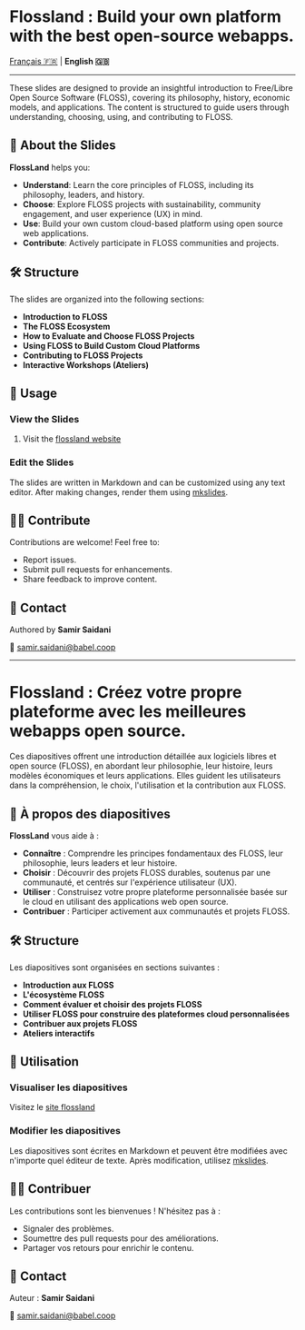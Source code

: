 # Flossland : Build your own platform with the best open-source webapps.

[Français 🇫🇷](#french) | **English 🇬🇧**

---

These slides are designed to provide an insightful introduction to Free/Libre Open Source Software (FLOSS), covering its philosophy, history, economic models, and applications. The content is structured to guide users through understanding, choosing, using, and contributing to FLOSS.

## 🚀 About the Slides

**FlossLand** helps you:
- **Understand**: Learn the core principles of FLOSS, including its philosophy, leaders, and history.
- **Choose**: Explore FLOSS projects with sustainability, community engagement, and user experience (UX) in mind.
- **Use**: Build your own custom cloud-based platform using open source web applications.
- **Contribute**: Actively participate in FLOSS communities and projects.

## 🛠 Structure
The slides are organized into the following sections:
- **Introduction to FLOSS**
- **The FLOSS Ecosystem**
- **How to Evaluate and Choose FLOSS Projects**
- **Using FLOSS to Build Custom Cloud Platforms**
- **Contributing to FLOSS Projects**
- **Interactive Workshops (Ateliers)**

## 📄 Usage

### View the Slides
1. Visit the [flossland website](samirsaidani.github.io/flossland/)

### Edit the Slides
The slides are written in Markdown and can be customized using any text editor. After making changes, render them using [mkslides](https://github.com/MartenBE/mkslides).
## 🧑‍💻 Contribute
Contributions are welcome! Feel free to:
- Report issues.
- Submit pull requests for enhancements.
- Share feedback to improve content.

## 📧 Contact
Authored by **Samir Saidani**

📩 [samir.saidani@babel.coop](mailto:samir.saidani@babel.coop)

<a name="french"></a>

---
# Flossland : Créez votre propre plateforme avec les meilleures webapps open source.

Ces diapositives offrent une introduction détaillée aux logiciels libres et open source (FLOSS), en abordant leur philosophie, leur histoire, leurs modèles économiques et leurs applications. Elles guident les utilisateurs dans la compréhension, le choix, l'utilisation et la contribution aux FLOSS.

## 🚀 À propos des diapositives

**FlossLand** vous aide à :
- **Connaître** : Comprendre les principes fondamentaux des FLOSS, leur philosophie, leurs leaders et leur histoire.
- **Choisir** : Découvrir des projets FLOSS durables, soutenus par une communauté, et centrés sur l'expérience utilisateur (UX).
- **Utiliser** : Construisez votre propre plateforme personnalisée basée sur le cloud en utilisant des applications web open source.
- **Contribuer** : Participer activement aux communautés et projets FLOSS.

## 🛠 Structure
Les diapositives sont organisées en sections suivantes :
- **Introduction aux FLOSS**
- **L'écosystème FLOSS**
- **Comment évaluer et choisir des projets FLOSS**
- **Utiliser FLOSS pour construire des plateformes cloud personnalisées**
- **Contribuer aux projets FLOSS**
- **Ateliers interactifs**

## 📄 Utilisation

### Visualiser les diapositives
Visitez le [site flossland](samirsaidani.github.io/flossland/)

### Modifier les diapositives
Les diapositives sont écrites en Markdown et peuvent être modifiées avec n'importe quel éditeur de texte. Après modification, utilisez [mkslides](https://github.com/MartenBE/mkslides).

## 🧑‍💻 Contribuer
Les contributions sont les bienvenues ! N'hésitez pas à :
- Signaler des problèmes.
- Soumettre des pull requests pour des améliorations.
- Partager vos retours pour enrichir le contenu.

## 📧 Contact
Auteur : **Samir Saidani**

📩 [samir.saidani@babel.coop](mailto:samir.saidani@babel.coop)
